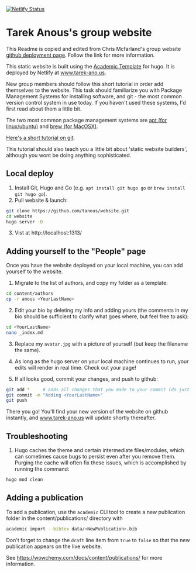 [![Netlify Status](https://api.netlify.com/api/v1/badges/529f4c62-9c9e-4325-b285-63d9c6a765e1/deploy-status)](https://app.netlify.com/sites/startling-dolphin-15f816/deploys)

# Tarek Anous's group website

This Readme is copied and edited from Chris Mcfarland's group website [github deployment page](https://github.com/cancerevo/website). Follow the link for more information.

This static website is built using the [Academic Template](https://academic-demo.netlify.app/) for hugo. It is deployed by Netlify at www.tarek-ano.us. 

New group members should follow this short tutorial in order add themselves to the website. This task should familiarize you with Package Management Systems for installing software, and git - the most common version control system in use today. If you haven't used these systems, I'd first read about them a little bit. 

The two most common package management systems are [apt (for linux/ubuntu)](https://help.ubuntu.com/community/AptGet/Howto) and [brew (for MacOSX)](https://brew.sh/). 

[Here's a short tutorial on git](https://product.hubspot.com/blog/git-and-github-tutorial-for-beginners). 

This tutorial should also teach you a little bit about 'static website builders', although you wont be doing anything sophisticated. 

## Local deploy 

1. Install Git, Hugo and Go (e.g. `apt install git hugo go` or `brew install git hugo go`). 
2. Pull website & launch:
```sh
git clone https://github.com/tanous/website.git
cd website
hugo server -D
```
3. Vist at http://localhost:1313/

## Adding yourself to the "People" page

Once you have the website deployed on your local machine, you can add yourself to the website.  

1. Migrate to the list of authors, and copy my folder as a template:
```sh
cd content/authors
cp -r anous <YourLastName>
```

2. Edit your bio by deleting my info and adding yours (the comments in my bio should be sufficient to clarify what goes where, but feel free to ask):
```sh
cd <YourLastName>
nano _index.md
```

3. Replace my `avatar.jpg` with a picture of yourself (but keep the filename the same). 

4. As long as the hugo server on your local machine continues to run, your edits will render in real time. Check out your page!

5. If all looks good, commit your changes, and push to github: 
```sh
git add *     # adds all changes that you made to your commit (do just "git add _index.md avatar.jpg" if you edited other files)
git commit -m "Adding <YourLastName>"
git push
```
There you go! You'll find your new version of the website on github instantly, and www.tarek-ano.us will update shortly thereafter. 

## Troubleshooting

1. Hugo caches the theme and certain intermediate files/modules, which can sometimes cause bugs to persist even after you remove them. Purging the cache will often fix these issues, which is accomplished by running the command: 
```sh
hugo mod clean
```

## Adding a publication

To add a publication, use the `academic` CLI tool to create a new publication folder in the content/publications/ directory with 
```sh
academic import --bibtex data/<NewPublication>.bib
```
Don't forget to change the `draft` line item from `true` to `false` so that the new publication appears on the live website. 

 See https://wowchemy.com/docs/content/publications/ for more information.